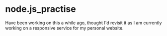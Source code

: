 # node.js_practise

Have been working on this a while ago, thought I'd revisit it as I am currently working on a responsive service for my personal website. 

